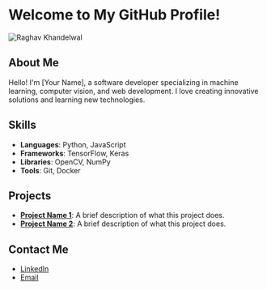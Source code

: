 # Welcome to My GitHub Profile!

![Raghav Khandelwal](image.jpg)
## About Me
Hello! I'm [Your Name], a software developer specializing in machine learning, computer vision, and web development. I love creating innovative solutions and learning new technologies.

## Skills
- **Languages**: Python, JavaScript
- **Frameworks**: TensorFlow, Keras
- **Libraries**: OpenCV, NumPy
- **Tools**: Git, Docker

## Projects
- **[Project Name 1](https://github.com/your-username/project1)**: A brief description of what this project does.
- **[Project Name 2](https://github.com/your-username/project2)**: A brief description of what this project does.

## Contact Me
- [LinkedIn](https://www.linkedin.com/in/raghav-khandelwal-031452229/)
- [Email](raghavkhandelwal761@gmail.com)
